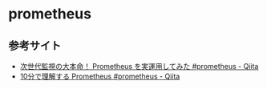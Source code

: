 # prometheus

## 参考サイト
- [次世代監視の大本命！ Prometheus を実運用してみた #prometheus - Qiita](https://qiita.com/sugitak/items/ff8f5ad845283c5915d2)  
- [10分で理解する Prometheus #prometheus - Qiita](https://qiita.com/Chanmoro/items/ac0eb1bf93760566b338)  